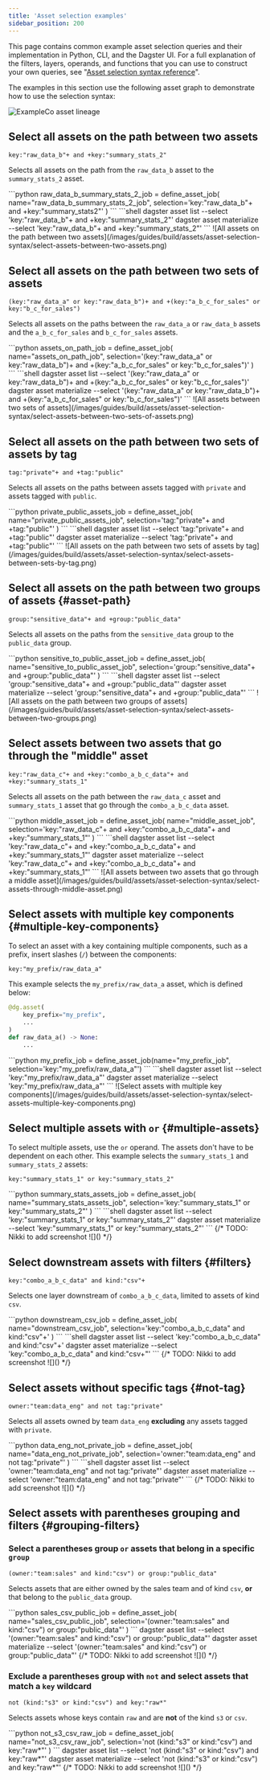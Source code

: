 ```yaml
---
title: 'Asset selection examples'
sidebar_position: 200
---
```


This page contains common example asset selection queries and their implementation in Python, CLI, and the Dagster UI. For a full explanation of the filters, layers, operands, and functions that you can use to construct your own queries, see "[Asset selection syntax reference](reference)".

The examples in this section use the following asset graph to demonstrate how to use the selection syntax:

![ExampleCo asset lineage](/images/guides/build/assets/asset-selection-syntax/exampleco-global-asset-lineage.png)

## Select all assets on the path between two assets

```shell
key:"raw_data_b"+ and +key:"summary_stats_2"
```

Selects all assets on the path from the `raw_data_b` asset to the `summary_stats_2` asset.

<Tabs groupId="examples">
    <TabItem value="python" label="Python">
    ```python
    raw_data_b_summary_stats_2_job = define_asset_job(
        name="raw_data_b_summary_stats_2_job", selection='key:"raw_data_b"+ and +key:"summary_stats2"'
    )
    ```
    </TabItem>
    <TabItem value="cli" label="CLI">
    ```shell
    dagster asset list --select 'key:"raw_data_b"+ and +key:"summary_stats_2"'
    dagster asset materialize --select 'key:"raw_data_b"+ and +key:"summary_stats_2"'
    ```
    </TabItem>
    <TabItem value="dagster-ui" label="Dagster UI">
    ![All assets on the path between two assets](/images/guides/build/assets/asset-selection-syntax/select-assets-between-two-assets.png)
    </TabItem>
</Tabs>

## Select all assets on the path between two sets of assets

```shell
(key:"raw_data_a" or key:"raw_data_b")+ and +(key:"a_b_c_for_sales" or key:"b_c_for_sales")
```

Selects all assets on the paths between the `raw_data_a` or `raw_data_b` assets and the `a_b_c_for_sales` and `b_c_for_sales` assets.

<Tabs groupId="examples">
    <TabItem value="python" label="Python">
    ```python
    assets_on_path_job = define_asset_job(
        name="assets_on_path_job", selection='(key:"raw_data_a" or key:"raw_data_b")+ and +(key:"a_b_c_for_sales" or key:"b_c_for_sales")'
    )
    ```
    </TabItem>
    <TabItem value="cli" label="CLI">
    ```shell
    dagster asset list --select '(key:"raw_data_a" or key:"raw_data_b")+ and +(key:"a_b_c_for_sales" or key:"b_c_for_sales")'
    dagster asset materialize --select '(key:"raw_data_a" or key:"raw_data_b")+ and +(key:"a_b_c_for_sales" or key:"b_c_for_sales")'
    ```
    </TabItem>
    <TabItem value="dagster-ui" label="Dagster UI">
    ![All assets between two sets of assets](/images/guides/build/assets/asset-selection-syntax/select-assets-between-two-sets-of-assets.png)
    </TabItem>
</Tabs>

## Select all assets on the path between two sets of assets by tag

```shell
tag:"private"+ and +tag:"public"
```

Selects all assets on the paths between assets tagged with `private` and assets tagged with `public`.

<Tabs groupId="examples">
    <TabItem value="python" label="Python">
    ```python
    private_public_assets_job = define_asset_job(
        name="private_public_assets_job", selection='tag:"private"+ and +tag:"public"'
    )
    ```
    </TabItem>
    <TabItem value="cli" label="CLI">
    ```shell
    dagster asset list --select 'tag:"private"+ and +tag:"public"'
    dagster asset materialize --select 'tag:"private"+ and +tag:"public"'
    ```
    </TabItem>
    <TabItem value="dagster-ui" label="Dagster UI">
    ![All assets on the path between two sets of assets by tag](/images/guides/build/assets/asset-selection-syntax/select-assets-between-sets-by-tag.png)
    </TabItem>
</Tabs>

## Select all assets on the path between two groups of assets \{#asset-path}

```shell
group:"sensitive_data"+ and +group:"public_data"
```

Selects all assets on the paths from the `sensitive_data` group to the `public_data` group.

<Tabs groupId="examples">
    <TabItem value="python" label="Python">
    ```python
    sensitive_to_public_asset_job = define_asset_job(
        name="sensitive_to_public_asset_job", selection='group:"sensitive_data"+ and +group:"public_data"'
    )
    ```
    </TabItem>
    <TabItem value="cli" label="CLI">
    ```shell
    dagster asset list --select 'group:"sensitive_data"+ and +group:"public_data"'
    dagster asset materialize --select 'group:"sensitive_data"+ and +group:"public_data"'
    ```
    </TabItem>
    <TabItem value="dagster-ui" label="Dagster UI">
    ![All assets on the path between two groups of assets](/images/guides/build/assets/asset-selection-syntax/select-assets-between-two-groups.png)
    </TabItem>
</Tabs>

## Select assets between two assets that go through the "middle" asset

```shell
key:"raw_data_c"+ and +key:"combo_a_b_c_data"+ and +key:"summary_stats_1"
```

Selects all assets on the path between the `raw_data_c` asset and `summary_stats_1` asset that go through the `combo_a_b_c_data` asset.

<Tabs groupId="examples">
    <TabItem value="python" label="Python">
    ```python
    middle_asset_job = define_asset_job(
        name="middle_asset_job", selection='key:"raw_data_c"+ and +key:"combo_a_b_c_data"+ and +key:"summary_stats_1"'
    )
    ```
    </TabItem>
    <TabItem value="cli" label="CLI">
    ```shell
    dagster asset list --select 'key:"raw_data_c"+ and +key:"combo_a_b_c_data"+ and +key:"summary_stats_1"'
    dagster asset materialize --select 'key:"raw_data_c"+ and +key:"combo_a_b_c_data"+ and +key:"summary_stats_1"'
    ```
    </TabItem>
    <TabItem value="dagster-ui" label="Dagster UI">
    ![All assets between two assets that go through a middle asset](/images/guides/build/assets/asset-selection-syntax/select-assets-through-middle-asset.png)
    </TabItem>
</Tabs>

## Select assets with multiple key components \{#multiple-key-components}

To select an asset with a key containing multiple components, such as a prefix, insert slashes (`/`) between the components:

```shell
key:"my_prefix/raw_data_a"
```

This example selects the `my_prefix/raw_data_a` asset, which is defined below:

```python
@dg.asset(
    key_prefix="my_prefix",
    ...
)
def raw_data_a() -> None:
    ...
```

<Tabs groupId="examples">
    <TabItem value="python" label="Python">
    ```python
    my_prefix_job = define_asset_job(name="my_prefix_job", selection='key:"my_prefix/raw_data_a"')
    ```
    </TabItem>
    <TabItem value="cli" label="CLI">
    ```shell
    dagster asset list --select 'key:"my_prefix/raw_data_a"'
    dagster asset materialize --select 'key:"my_prefix/raw_data_a"'
    ```
    </TabItem>
    <TabItem value="dagster-ui" label="Dagster UI">
    ![Select assets with multiple key components](/images/guides/build/assets/asset-selection-syntax/select-assets-multiple-key-components.png)
    </TabItem>
</Tabs>

## Select multiple assets with `or` \{#multiple-assets}

To select multiple assets, use the `or` operand. The assets don't have to be dependent on each other. This example selects the `summary_stats_1` and `summary_stats_2` assets:

```shell
key:"summary_stats_1" or key:"summary_stats_2"
```

<Tabs groupId="examples">
    <TabItem value="python" label="Python">
    ```python
    summary_stats_assets_job = define_asset_job(
        name="summary_stats_assets_job", selection='key:"summary_stats_1" or key:"summary_stats_2"'
    )
    ```
    </TabItem>
    <TabItem value="cli" label="CLI">
    ```shell
    dagster asset list --select 'key:"summary_stats_1" or key:"summary_stats_2"'
    dagster asset materialize --select 'key:"summary_stats_1" or key:"summary_stats_2"'
    ```
    </TabItem>
    <TabItem value="dagster-ui" label="Dagster UI">
    {/* TODO: Nikki to add screenshot ![]() */}
    </TabItem>
</Tabs>

## Select downstream assets with filters \{#filters}

```shell
key:"combo_a_b_c_data" and kind:"csv"+
```

Selects one layer downstream of `combo_a_b_c_data`, limited to assets of kind `csv`.

<Tabs groupId="examples">
    <TabItem value="python" label="Python">
    ```python
    downstream_csv_job = define_asset_job(
        name="downstream_csv_job", selection='key:"combo_a_b_c_data" and kind:"csv"+'
    )
   ```
    </TabItem>
    <TabItem value="cli" label="CLI">
    ```shell
    dagster asset list --select 'key:"combo_a_b_c_data" and kind:"csv"+'
    dagster asset materialize --select 'key:"combo_a_b_c_data" and kind:"csv+"'
    ```
    </TabItem>
    <TabItem value="dagster-ui" label="Dagster UI">
    {/* TODO: Nikki to add screenshot ![]() */}
    </TabItem>
</Tabs>

## Select assets without specific tags \{#not-tag}

```shell
owner:"team:data_eng" and not tag:"private"
```

Selects all assets owned by team `data_eng` **excluding** any assets tagged with `private`.

<Tabs groupId="examples">
    <TabItem value="python" label="Python">
    ```python
    data_eng_not_private_job = define_asset_job(
        name="data_eng_not_private_job", selection='owner:"team:data_eng" and not tag:"private"'
    )
    ```
    </TabItem>
    <TabItem value="cli" label="CLI">
    ```shell
    dagster asset list --select 'owner:"team:data_eng" and not tag:"private"'
    dagster asset materialize --select 'owner:"team:data_eng" and not tag:"private"'
    ```
    </TabItem>
    <TabItem value="dagster-ui" label="Dagster UI">
    {/* TODO: Nikki to add screenshot ![]() */}
    </TabItem>
</Tabs>

## Select assets with parentheses grouping and filters \{#grouping-filters}

### Select a parentheses group `or` assets that belong in a specific `group`

```shell
(owner:"team:sales" and kind:"csv") or group:"public_data"
```

Selects assets that are either owned by the sales team and of kind `csv`, **or** that belong to the `public_data` group.

<Tabs groupId="examples">
    <TabItem value="python" label="Python">
    ```python
    sales_csv_public_job = define_asset_job(
        name="sales_csv_public_job", selection='(owner:"team:sales" and kind:"csv") or group:"public_data"'
    )
    ```
    </TabItem>
    <TabItem value="cli" label="CLI">
    dagster asset list --select '(owner:"team:sales" and kind:"csv") or group:"public_data"'
    dagster asset materialize --select '(owner:"team:sales" and kind:"csv") or group:"public_data"'
    </TabItem>
    <TabItem value="dagster-ui" label="Dagster UI">
    {/* TODO: Nikki to add screenshot ![]() */}
    </TabItem>
</Tabs>

### Exclude a parentheses group with `not` and select assets that match a `key` wildcard

```shell
not (kind:"s3" or kind:"csv") and key:"raw*"
```

Selects assets whose keys contain `raw` and are **not** of the kind `s3` or `csv`.

<Tabs groupId="examples">
    <TabItem value="python" label="Python">
    ```python
    not_s3_csv_raw_job = define_asset_job(
        name="not_s3_csv_raw_job", selection='not (kind:"s3" or kind:"csv") and key:"raw*"'
    )
    ```
    </TabItem>
    <TabItem value="cli" label="CLI">
    dagster asset list --select 'not (kind:"s3" or kind:"csv") and key:"raw*"'
    dagster asset materialize --select 'not (kind:"s3" or kind:"csv") and key:"raw*"'
    </TabItem>
    <TabItem value="dagster-ui" label="Dagster UI">
    {/* TODO: Nikki to add screenshot ![]() */}
    </TabItem>
</Tabs>
